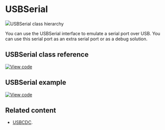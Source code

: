 # USBSerial

<span class="images">![](https://os.mbed.com/docs/mbed-os/v6.6/mbed-os-api-doxy/class_u_s_b_serial.png)<span>USBSerial class hierarchy</span></span>

You can use the USBSerial interface to emulate a serial port over USB. You can use this serial port as an extra serial port or as a debug solution. 

## USBSerial class reference

[![View code](https://www.mbed.com/embed/?type=library)](https://os.mbed.com/docs/mbed-os/v6.6/mbed-os-api-doxy/class_u_s_b_serial.html)

## USBSerial example

[![View code](https://www.mbed.com/embed/?url=https://github.com/ARMmbed/mbed-os-snippet-USBSerial/tree/v6.6)](https://github.com/ARMmbed/mbed-os-snippet-USBSerial/blob/v6.6/main.cpp)

## Related content

- [USBCDC](usbcdc.html).
